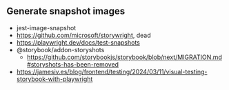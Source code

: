 ## Generate snapshot images

- jest-image-snapshot
- https://github.com/microsoft/storywright, dead
- https://playwright.dev/docs/test-snapshots
- @storybook/addon-storyshots
  - https://github.com/storybookjs/storybook/blob/next/MIGRATION.md#storyshots-has-been-removed
- https://jamesiv.es/blog/frontend/testing/2024/03/11/visual-testing-storybook-with-playwright
